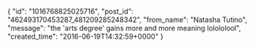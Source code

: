  {
   "id": "1016768825025716",
   "post_id": "462493170453287_481209285248342",
   "from_name": "Natasha Tutino",
   "message": "the 'arts degree' gains more and more meaning lolololool",
   "created_time": "2016-06-19T14:32:59+0000"
 }
